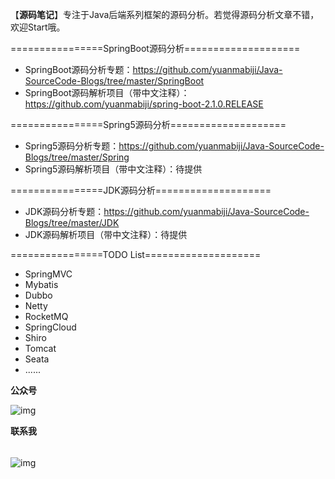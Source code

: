 【**源码笔记**】专注于Java后端系列框架的源码分析。若觉得源码分析文章不错，欢迎Start哦。

================SpringBoot源码分析====================
* SpringBoot源码分析专题：https://github.com/yuanmabiji/Java-SourceCode-Blogs/tree/master/SpringBoot
* SpringBoot源码解析项目（带中文注释）：https://github.com/yuanmabiji/spring-boot-2.1.0.RELEASE

================Spring5源码分析====================
* Spring5源码分析专题：https://github.com/yuanmabiji/Java-SourceCode-Blogs/tree/master/Spring
* Spring5源码解析项目（带中文注释）：待提供


================JDK源码分析====================
* JDK源码分析专题：https://github.com/yuanmabiji/Java-SourceCode-Blogs/tree/master/JDK
* JDK源码解析项目（带中文注释）：待提供

================TODO List====================

* SpringMVC
* Mybatis
* Dubbo
* Netty
* RocketMQ
* SpringCloud
* Shiro
* Tomcat
* Seata
* ......


**公众号**

![img](https://common-ymbj.oss-cn-beijing.aliyuncs.com/%E6%BA%90%E7%A0%81%E7%AC%94%E8%AE%B0%E5%85%AC%E4%BC%97%E5%8F%B7%E4%BA%8C%E7%BB%B4%E7%A0%81.PNG)

**联系我**

###### 





![img](https://common-ymbj.oss-cn-beijing.aliyuncs.com/%E7%88%B1%E7%BC%96%E7%A0%81%E7%9A%84%E7%A0%81%E5%86%9C%E4%BA%8C%E7%BB%B4%E7%A0%81.PNG)